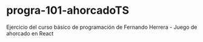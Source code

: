 # progra-101-ahorcadoTS
Ejercicio del curso básico de programación de Fernando Herrera - Juego de ahorcado en React 
